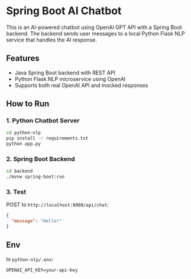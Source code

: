 
# Spring Boot AI Chatbot

This is an AI-powered chatbot using OpenAI GPT API with a Spring Boot backend. The backend sends user messages to a local Python Flask NLP service that handles the AI response.

## Features
- Java Spring Boot backend with REST API
- Python Flask NLP microservice using OpenAI
- Supports both real OpenAI API and mocked responses

## How to Run

### 1. Python Chatbot Server
```bash
cd python-nlp
pip install -r requirements.txt
python app.py
```

### 2. Spring Boot Backend
```bash
cd backend
./mvnw spring-boot:run
```

### 3. Test
POST to `http://localhost:8080/api/chat`:
```json
{
  "message": "Hello!"
}
```

## Env
In `python-nlp/.env`:
```
OPENAI_API_KEY=your-api-key
```
